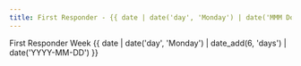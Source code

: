 ```yaml
---
title: First Responder - {{ date | date('day', 'Monday') | date('MMM Do') }}
---
```


First Responder Week {{ date | date('day', 'Monday') | date_add(6, 'days') | date('YYYY-MM-DD') }}
